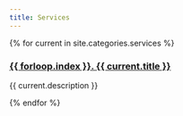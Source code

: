```yaml
---
title: Services
---
```


{% for current in site.categories.services %}
<h3><a href="{{ current.url }}">{{ forloop.index }}. {{ current.title }}</a></h3>
<p>{{ current.description }}</p>
{% endfor %}
